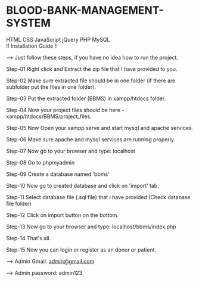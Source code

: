 # BLOOD-BANK-MANAGEMENT-SYSTEM
 HTML   CSS   JavaScript   jQuery   PHP   MySQL  
!! Installation Guide !!

--> Just follow these steps, if you have no idea how to run the project.

Step-01 Right click and Extract the zip file that I have provided to you.

Step-02 Make sure extracted file should be in one folder (if there are subfolder put the files in one folder).

Step-03 Put the extracted folder (BBMS) in xampp/htdocs folder.

Step-04 Now your project files should be here - xampp/htdocs/BBMS/project_files.

Step-05 Now Open your xampp serve and start mysql and apache services.

Step-06 Make sure apache and mysql services are running properly.

Step-07 Now go to your browser and type: localhost

Step-08 Go to phpmyadmin

Step-09 Create a database named 'bbms'

Step-10 Now go to created database and click on 'import' tab.

Step-11 Select database file (.sql file) that i have provided (Check database file folder)

Step-12 Click on import button on the bottom.

Step-13 Now go to your browser and type: localhost/bbms/index.php

Step-14 That's all.

Step-15 Now you can login or register as an donor or patient.

 --> Admin Gmail: admin@gmail.com

  --> Admin password: admin123
